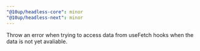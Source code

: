 ```yaml
---
"@10up/headless-core": minor
"@10up/headless-next": minor
---
```


Throw an error when trying to access data from useFetch hooks when the data is not yet avaliable.
